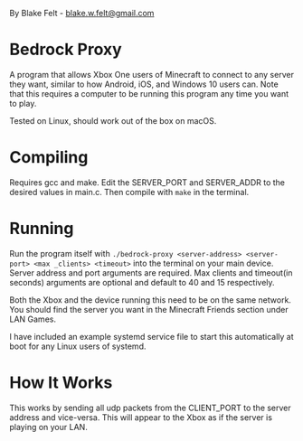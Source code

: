 By Blake Felt - blake.w.felt@gmail.com

Bedrock Proxy
=============

A program that allows Xbox One users of Minecraft to connect to any server they
want, similar to how Android, iOS, and Windows 10 users can. Note that this
requires a computer to be running this program any time you want to play.

Tested on Linux, should work out of the box on macOS.

Compiling
=========

Requires gcc and make. Edit the SERVER_PORT and SERVER_ADDR to the desired values
in main.c. Then compile with `make` in the terminal.

Running
=======

Run the program itself with `./bedrock-proxy <server-address> <server-port> <max
_clients> <timeout>` into the terminal on your main device. Server address and port
arguments are required. Max clients and timeout(in seconds) arguments are optional
and default to 40 and 15 respectively.

Both the Xbox and the device running this need to be on the same network. You
should find the server you want in the Minecraft Friends section under LAN Games.

I have included an example systemd service file to start this automatically at boot
for any Linux users of systemd.

How It Works
============

This works by sending all udp packets from the CLIENT_PORT to the server address
and vice-versa. This will appear to the Xbox as if the server is playing on your LAN.
